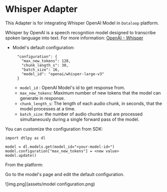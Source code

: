 # Whisper Adapter

This Adapter is for integrating Whisper OpenAI Model in `Dataloop` platform.

Whisper by OpenAI is a speech recognition model designed to transcribe spoken language into text.
For more information: [OpenAI - Whisper](https://openai.com/index/whisper/)

* Model's default configuration:

        "configuration": {
          "max_new_tokens": 128,
          "chunk_length_s": 30,
          "batch_size": 16,
          "model_id": "openai/whisper-large-v3"
        }

    * `model_id` : OpenAI Model's id to get response from.
    * `max_new_tokens`: Maximum number of new tokens that the model can generate in response.
    * `chunk_length_s`: The length of each audio chunk, in seconds, that the model processes at a time. 
    * `batch_size`: the number of audio chunks that are processed simultaneously during a single forward pass of the model.

You can customize the configuration from SDK:

    import dtlpy as dl

    model = dl.models.get(model_id="<your-model-id>")
    model.configuration["max_new_tokens"] = <new value>
    model.update()

From the platform:

Go to the model's page and edit the default configuration.

![img.png](assets/model configuration.png)